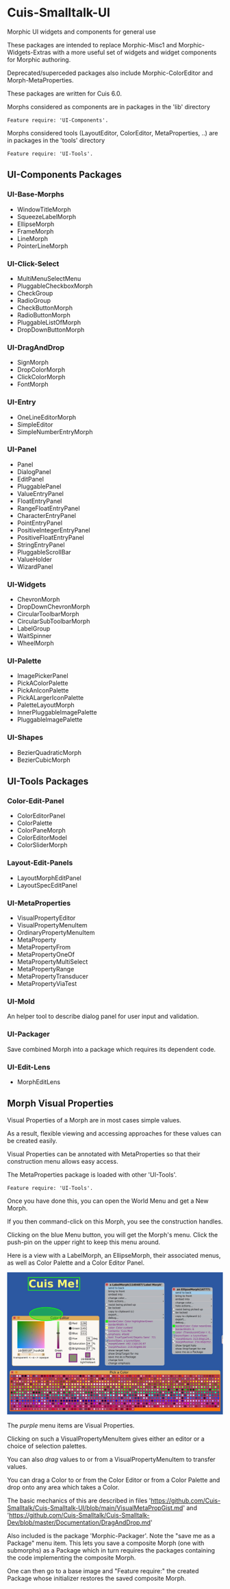 # Cuis-Smalltalk-UI
Morphic UI widgets and components for general use

These packages are intended to replace 
Morphic-Misc1 and Morphic-Widgets-Extras 
with a more useful set of 
widgets and widget components 
for Morphic authoring.

Deprecated/superceded packages also include
Morphic-ColorEditor and Morph-MetaProperties.


These packages are written for Cuis 6.0.

Morphs considered as components are in packages in the 'lib' directory

```smalltalk
Feature require: 'UI-Components'.
```

Morphs considered tools (LayoutEditor, ColorEditor, MetaProperties, ..) are in packages in the 'tools' directory

```smalltalk
Feature require: 'UI-Tools'.
```

## UI-Components Packages

### UI-Base-Morphs
- WindowTitleMorph
- SqueezeLabelMorph
- EllipseMorph
- FrameMorph
- LineMorph
- PointerLineMorph

### UI-Click-Select
- MultiMenuSelectMenu
- PluggableCheckboxMorph
- CheckGroup
- RadioGroup
- CheckButtonMorph
- RadioButtonMorph
- PluggableListOfMorph
- DropDownButtonMorph

### UI-DragAndDrop
- SignMorph
- DropColorMorph
- ClickColorMorph
- FontMorph

### UI-Entry
- OneLineEditorMorph
- SimpleEditor
- SimpleNumberEntryMorph

### UI-Panel
- Panel
- DialogPanel
- EditPanel
- PluggablePanel
- ValueEntryPanel
- FloatEntryPanel
- RangeFloatEntryPanel
- CharacterEntryPanel
- PointEntryPanel
- PositiveIntegerEntryPanel
- PositiveFloatEntryPanel
- StringEntryPanel
- PluggableScrollBar
- ValueHolder
- WizardPanel

### UI-Widgets
- ChevronMorph
- DropDownChevronMorph
- CircularToolbarMorph
- CircularSubToolbarMorph
- LabelGroup
- WaitSpinner
- WheelMorph

### UI-Palette
- ImagePickerPanel
- PickAColorPalette
- PickAnIconPalette
- PickALargerIconPalette
- PaletteLayoutMorph
- InnerPluggableImagePalette
- PluggableImagePalette

### UI-Shapes
- BezierQuadraticMorph
- BezierCubicMorph

## UI-Tools Packages

### Color-Edit-Panel
- ColorEditorPanel
- ColorPalette
- ColorPaneMorph
- ColorEditorModel
- ColorSliderMorph

### Layout-Edit-Panels
- LayoutMorphEditPanel
- LayoutSpecEditPanel

### UI-MetaProperties
- VisualPropertyEditor
- VisualPropertyMenuItem
- OrdinaryPropertyMenuItem
- MetaProperty
- MetaPropertyFrom
- MetaPropertyOneOf
- MetaPropertyMultiSelect
- MetaPropertyRange
- MetaPropertyTransducer
- MetaPropertyViaTest

### UI-Mold
An helper tool to describe  dialog panel for user input and validation.

### UI-Packager
Save combined Morph into a package which requires its dependent code.

### UI-Edit-Lens
- MorphEditLens

## Morph Visual Properties

Visual Properties of a Morph are in most cases simple values.

As a result, flexible viewing and accessing approaches for these values can be created easily.

Visual Properties can be annotated with MetaProperties so that
their construction menu allows easy access.

The MetaProperties package is loaded with other 'UI-Tools'.

```smalltalk
Feature require: 'UI-Tools'.
```
Once you have done this, you can open the World Menu and get a New Morph.

If you then command-click on this Morph, you see the construction handles.

Clicking on the blue Menu button, you will get the Morph's menu.
Click the push-pin on the upper right to keep this menu around.

Here is a view with a LabelMorph, an EllipseMorph, their associated menus,
as well as Color Palette and a Color Editor Panel.

![Visual Morph Properties](MorphVisualProps.jpeg)

The _purple_ menu items are Visual Properties.

Clicking on such a VisualPropertyMenuItem gives
either an editor or a choice of selection palettes.

You can also _drag_ values to or from a VisualPropertyMenuItem
to transfer values.

You can drag a Color to or from the Color Editor or from a Color Palette
and drop onto any area which takes a Color.

The basic mechanics of this are described in files
'https://github.com/Cuis-Smalltalk/Cuis-Smalltalk-UI/blob/main/VisualMetaPropGist.md'
and
'https://github.com/Cuis-Smalltalk/Cuis-Smalltalk-Dev/blob/master/Documentation/DragAndDrop.md' 

Also included is the package 'Morphic-Packager'.
Note the "save me as a Package" menu item.
This lets you save a composite Morph (one with submorphs) as a Package
which in turn requires the packages containing the code implementing
the composite Morph.

One can then go to a base image and "Feature require:" the created Package
whose initializer restores the saved composite Morph.

